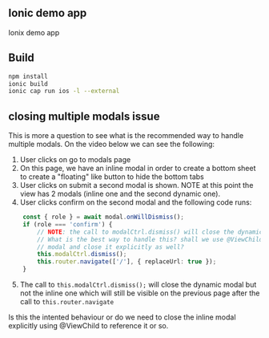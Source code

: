 ## Ionic demo app

Ionix demo app

## Build

```sh
npm install
ionic build
ionic cap run ios -l --external
```

## closing multiple modals issue

This is more a question to see what is the recommended way to handle multiple modals. On the video below we can see the following:


1. User clicks on go to modals page
2. On this page, we have an inline modal in order to create a bottom sheet to create a "floating" like button to hide the bottom tabs
3. User clicks on submit a second modal is shown. NOTE at this point the view has 2 modals (inline one and the second dynamic one).
4. User clicks confirm on the second modal and the following code runs:

```ts
    const { role } = await modal.onWillDismiss();
    if (role === 'confirm') {
        // NOTE: the call to modalCtrl.dismiss() will close the dynamic modal but not the bottom sheet modal...,
        // What is the best way to handle this? shall we use @ViewChild on the inline
        // modal and close it explicitly as well?
        this.modalCtrl.dismiss();
        this.router.navigate(['/'], { replaceUrl: true });
    }
```
5. The call to `this.modalCtrl.dismiss();` will close the dynamic modal but not the inline one which will still be visible on the previous page after the call to `this.router.navigate`

Is this the intented behaviour or do we need to close the inline modal explicitly using @ViewChild to reference it or so. 
